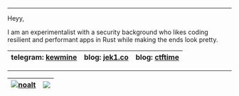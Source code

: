 _____________________________________________________________________________________________________________________________________________
Heyy,


I am an experimentalist with a security background who likes coding resilient and performant apps in Rust while making the ends look pretty.

| telegram: [kewmine](https://t.me/kewmine)              | blog: [jek1.co](https://jek1.co)       |  blog: [ctftime](https://ctftime.org/user/172844 )      |
|---------------------------------------------------------|----------------------------------------|---------------------------------------------------------|

_____________________________________________________________________________________________________________________________________________

| <a href="https://github.com/kewmine/github-readme-stats"><img align="center" src="https://github-readme-stats.vercel.app/api?username=kewmine&show_icons=true&include_all_commits=true&theme=buefy&hide_border=true" alt="noalt" /></a> | <a href="https://github.com/kewmine/github-readme-stats"><img align="center" src="https://github-readme-stats.vercel.app/api/top-langs/?username=kewmine&layout=compact&theme=buefy&hide_border=true" /></a> |
|-|-|
